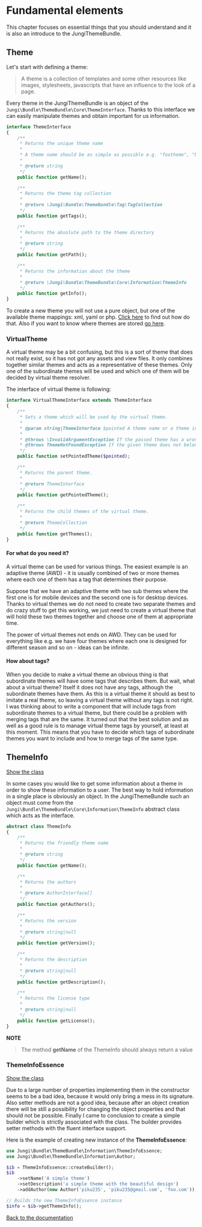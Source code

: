 Fundamental elements
====================

This chapter focuses on essential things that you should understand and it is also an introduce to the JungiThemeBundle.

Theme
-----

Let's start with defining a theme:

> A theme is a collection of templates and some other resources like images, stylesheets, javascripts that have an 
> influence to the look of a page.

Every theme in the JungiThemeBundle is an object of the `Jungi\Bundle\ThemeBundle\Core\ThemeInterface`. Thanks to this 
interface we can easily manipulate themes and obtain important for us information.

```php
interface ThemeInterface
{
    /**
     * Returns the unique theme name
     *
     * A theme name should be as simple as possible e.g. "footheme", "bar-theme".
     *
     * @return string
     */
    public function getName();

    /**
     * Returns the theme tag collection
     *
     * @return \Jungi\Bundle\ThemeBundle\Tag\TagCollection
     */
    public function getTags();

    /**
     * Returns the absolute path to the theme directory
     *
     * @return string
     */
    public function getPath();

    /**
     * Returns the information about the theme
     *
     * @return \Jungi\Bundle\ThemeBundle\Core\Information\ThemeInfo
     */
    public function getInfo();
}
```

To create a new theme you will not use a pure object, but one of the available theme mappings: xml, yaml or php. [Click here](https://github.com/piku235/JungiThemeBundle/tree/master/Resources/doc/index.md#theme-mappings)
to find out how do that. Also if you want to know where themes are stored [go here](https://github.com/piku235/JungiThemeBundle/blob/master/Resources/doc/themes-and-templates.md#themes-locations).

### VirtualTheme

A virtual theme may be a bit confusing, but this is a sort of theme that does not really exist, so it has not got any assets 
and view files. It only combines together similar themes and acts as a representative of these themes. Only one of the 
subordinate themes will be used and which one of them will be decided by virtual theme resolver. 

The interface of virtual theme is following:

```php
interface VirtualThemeInterface extends ThemeInterface
{
    /**
     * Sets a theme which will be used by the virtual theme.
     *
     * @param string|ThemeInterface $pointed A theme name or a theme instance
     *
     * @throws \InvalidArgumentException If the passed theme has a wrong type
     * @throws ThemeNotFoundException If the given theme does not belongs to the virtual theme
     */
    public function setPointedTheme($pointed);

    /**
     * Returns the parent theme.
     *
     * @return ThemeInterface
     */
    public function getPointedTheme();

    /**
     * Returns the child themes of the virtual theme.
     *
     * @return ThemeCollection
     */
    public function getThemes();
}
```

#### For what do you need it?

A virtual theme can be used for various things. The easiest example is an adaptive theme (AWD) - it is usually combined 
of two or more themes where each one of them has a tag that determines their purpose. 

Suppose that we have an adaptive theme with two sub themes where the first one is for mobile devices and the second one 
is for desktop devices. Thanks to virtual themes we do not need to create two separate themes and do crazy stuff to get 
this working, we just need to create a virtual theme that will hold these two themes together and choose one of them at 
appropriate time. 

The power of virtual themes not ends on AWD. They can be used for everything like e.g. we have four themes where each one 
is designed for different season and so on - ideas can be infinite.

#### How about tags?

When you decide to make a virtual theme an obvious thing is that subordinate themes will have some tags that describes 
them. But wait, what about a virtual theme? Itself it does not have any tags, although the subordinate themes have them. 
As this is a virtual theme it should as best to imitate a real theme, so leaving a virtual theme without any tags is not 
right. I was thinking about to write a component that will include tags from subordinate themes to a virtual theme, but 
there could be a problem with merging tags that are the same. It turned out that the best solution and as well as a good 
rule is to manage virtual theme tags by yourself, at least at this moment. This means that you have to decide which tags 
of subordinate themes you want to include and how to merge tags of the same type.

ThemeInfo
---------

[Show the class](https://github.com/piku235/JungiThemeBundle/blob/master/Core/Information/ThemeInfo.php)

In some cases you would like to get some information about a theme in order to show these information to a user. 
The best way to hold information in a single place is obviously an object. In the JungiThemeBundle such an object 
must come from the `Jungi\Bundle\ThemeBundle\Core\Information\ThemeInfo` abstract class which acts as the interface.

```php
abstract class ThemeInfo
{
    /**
     * Returns the friendly theme name
     *
     * @return string
     */
    public function getName();

    /**
     * Returns the authors
     *
     * @return AuthorInterface[]
     */
    public function getAuthors();

    /**
     * Returns the version
     *
     * @return string|null
     */
    public function getVersion();

    /**
     * Returns the description
     *
     * @return string|null
     */
    public function getDescription();

    /**
     * Returns the license type
     *
     * @return string|null
     */
    public function getLicense();
}
```

**NOTE**

> The method **getName** of the ThemeInfo should always return a value

### ThemeInfoEssence

[Show the class](https://github.com/piku235/JungiThemeBundle/blob/master/Core/Information/ThemeInfoEssence.php)

Due to a large number of properties implementing them in the constructor seems to be a bad idea, because it would only 
bring a mess in its signature. Also setter methods are not a good idea, because after an object creation there will be 
still a possibility for changing the object properties and that should not be possible. Finally I came to conclusion 
to create a simple builder which is strictly associated with the class. The builder provides setter methods with the 
fluent interface support.

Here is the example of creating new instance of the **ThemeInfoEssence**:

```php
use Jungi\Bundle\ThemeBundle\Information\ThemeInfoEssence;
use Jungi\Bundle\ThemeBundle\Information\Author;

$ib = ThemeInfoEssence::createBuilder();
$ib
    ->setName('A simple theme')
    ->setDescription('a simple theme with the beautiful design')
    ->addAuthor(new Author('piku235', 'piku235@gmail.com', 'foo.com'));

// Builds the new ThemeInfoEssence instance
$info = $ib->getThemeInfo();
```

[Back to the documentation](https://github.com/piku235/JungiThemeBundle/blob/master/Resources/doc/index.md)

